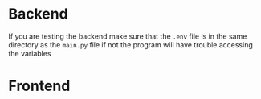 # Backend
If you are testing the backend make sure that the `.env` file is in the same directory as the `main.py` file if not the program will have trouble accessing the variables

# Frontend 